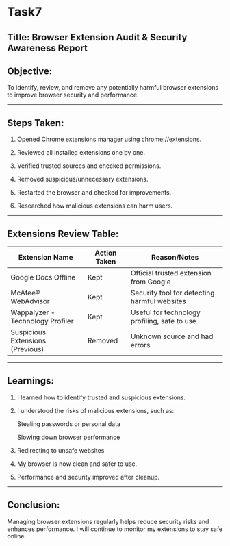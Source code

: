 # Task7

## Title: Browser Extension Audit & Security Awareness Report

## Objective:
To identify, review, and remove any potentially harmful browser extensions to improve browser security and performance.

---

## Steps Taken:

1. Opened Chrome extensions manager using chrome://extensions.

2. Reviewed all installed extensions one by one.

3. Verified trusted sources and checked permissions.

4. Removed suspicious/unnecessary extensions.

5. Restarted the browser and checked for improvements.

6. Researched how malicious extensions can harm users.

---

## Extensions Review Table:

| Extension Name                   | Action Taken    | Reason/Notes                                 |
| -------------------------------- | --------------- | -------------------------------------------- |
| Google Docs Offline              | Kept            | Official trusted extension from Google       |
| McAfee® WebAdvisor               | Kept            | Security tool for detecting harmful websites |
| Wappalyzer - Technology Profiler | Kept            | Useful for technology profiling, safe to use |
| Suspicious Extensions (Previous) | Removed         | Unknown source and had errors                |

---

## Learnings:
1. I learned how to identify trusted and suspicious extensions.
2. I understood the risks of malicious extensions, such as:

    Stealing passwords or personal data

    Slowing down browser performance

3. Redirecting to unsafe websites
4. My browser is now clean and safer to use.
5. Performance and security improved after cleanup.

---

## Conclusion:
Managing browser extensions regularly helps reduce security risks and enhances performance. I will continue to monitor my extensions to stay safe online.
